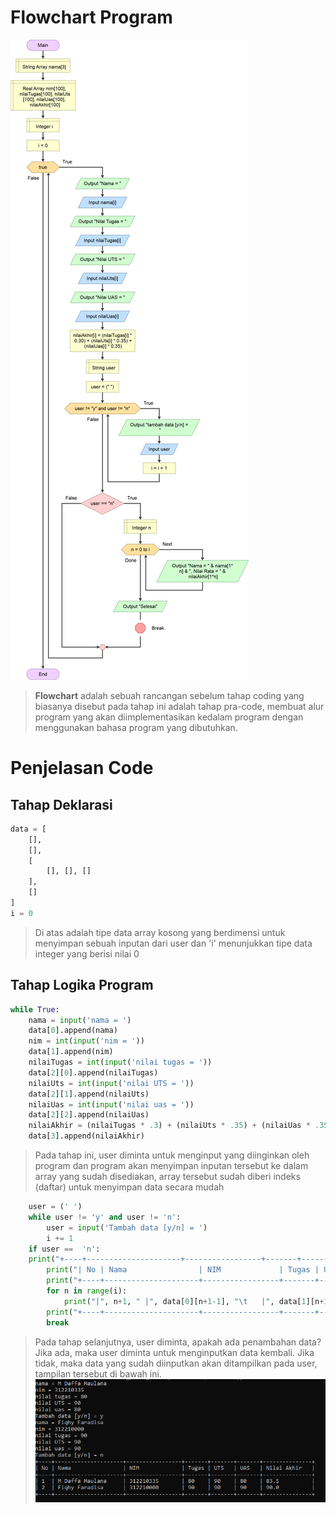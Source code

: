 # Flowchart Program
![flowchart](/gambar/2.png)
> **Flowchart** adalah sebuah rancangan sebelum tahap coding yang biasanya disebut pada tahap ini adalah tahap pra-code, membuat alur program yang akan diimplementasikan kedalam program dengan menggunakan bahasa program yang dibutuhkan.

# Penjelasan Code 
## Tahap Deklarasi
```python
data = [
	[],
	[],
	[
		[], [], []
	],
	[]
]
i = 0
```
> Di atas adalah tipe data array kosong yang berdimensi untuk menyimpan sebuah inputan dari user dan 'i' menunjukkan tipe data integer yang berisi nilai 0

## Tahap Logika Program
```python
while True:
	nama = input('nama = ')
	data[0].append(nama)
	nim = int(input('nim = '))
	data[1].append(nim)
	nilaiTugas = int(input('nilai tugas = '))
	data[2][0].append(nilaiTugas)
	nilaiUts = int(input('nilai UTS = '))
	data[2][1].append(nilaiUts)
	nilaiUas = int(input('nilai uas = '))
	data[2][2].append(nilaiUas)
	nilaiAkhir = (nilaiTugas * .3) + (nilaiUts * .35) + (nilaiUas * .35)
	data[3].append(nilaiAkhir)
```
> Pada tahap ini, user diminta untuk menginput yang diinginkan oleh program dan program akan menyimpan inputan tersebut ke dalam array yang sudah disediakan, array tersebut sudah diberi indeks (daftar) untuk menyimpan data secara mudah

```python
	user = (' ')
	while user != 'y' and user != 'n':
		user = input('Tambah data [y/n] = ')
		i += 1
	if user ==  'n':
    print("+----+---------------------+-----------------+-------+-------+-------+---------------+")
		print("| No | Nama                | NIM             | Tugas | UTS   | UAS   | Nilai Akhir   |")
		print("+----+---------------------+-----------------+-------+-------+-------+---------------+")
		for n in range(i):
			print("|", n+1, " |", data[0][n+1-1], "\t   |", data[1][n+1-1], "\t     |", data[2][0][n+1-1], "   |", data[2][1][n+1-1], "   |", data[2][2][n-1+1], "   |",  data[3][n-1+1],"\t     |" )	
		print("+----+---------------------+-----------------+-------+-------+-------+---------------+")
		break
```
> Pada tahap selanjutnya, user diminta, apakah ada penambahan data? Jika ada, maka user diminta untuk menginputkan data kembali. Jika tidak, maka data yang sudah diinputkan akan ditampilkan pada user, tampilan tersebut di bawah ini.
![output](/gambar/1.png)
